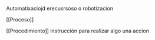 Automatixaciojd erecusrsoso o robotizacion 

[[Proceso]] 

[[Procedimiento]] instrucción  para realizar algo una accion